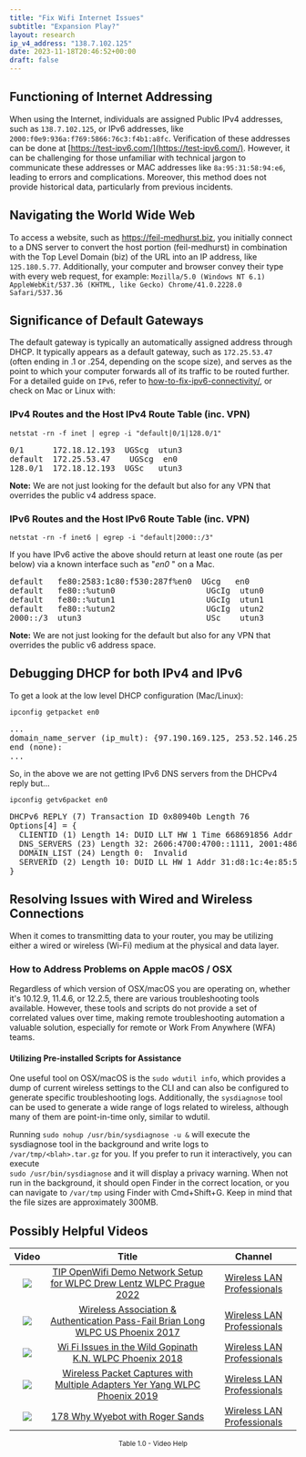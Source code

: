 ```yaml
---
title: "Fix Wifi Internet Issues"
subtitle: "Expansion Play?"
layout: research
ip_v4_address: "138.7.102.125"
date: 2023-11-18T20:46:52+00:00
draft: false
---
```


## Functioning of Internet Addressing

When using the Internet, individuals are assigned Public IPv4 addresses, such as ```138.7.102.125```, or IPv6 addresses, like ```2000:f0e9:936a:f769:5866:76c3:f4b1:a8fc```. Verification of these addresses can be done at [https://test-ipv6.com/](https://test-ipv6.com/). However, it can be challenging for those unfamiliar with technical jargon to communicate these addresses or MAC addresses like ```8a:95:31:58:94:e6```, leading to errors and complications. Moreover, this method does not provide historical data, particularly from previous incidents.
## Navigating the World Wide Web

To access a website, such as https://feil-medhurst.biz, you initially connect to a DNS server to convert the host portion (feil-medhurst) in combination with the Top Level Domain (biz) of the URL into an IP address, like ```125.180.5.77```. Additionally, your computer and browser convey their type with every web request, for example: 
```Mozilla/5.0 (Windows NT 6.1) AppleWebKit/537.36 (KHTML, like Gecko) Chrome/41.0.2228.0 Safari/537.36```
## Significance of Default Gateways

The default gateway is typically an automatically assigned address through DHCP. It typically appears as a default gateway, such as ```172.25.53.47``` (often ending in .1 or .254, depending on the scope size), and serves as the point to which your computer forwards all of its traffic to be routed further. For a detailed guide on ```IPv6```, refer to [how-to-fix-ipv6-connectivity/](/blog/how-to-fix-ipv6-connectivity/), or check on Mac or Linux with:
<br>
### IPv4 Routes and the Host IPv4 Route Table (inc. VPN)
```netstat -rn -f inet | egrep -i "default|0/1|128.0/1"```

<pre>
0/1      172.18.12.193  UGScg  utun3
default  172.25.53.47    UGScg  en0
128.0/1  172.18.12.193  UGSc   utun3</pre>

**Note:** We are not just looking for the default but also for any VPN that overrides the public v4 address space.

### IPv6 Routes and the Host IPv6 Route Table (inc. VPN)
```netstat -rn -f inet6 | egrep -i "default|2000::/3"```

If you have IPv6 active the above should return at least one route (as per below) via a known interface such as "_en0_ " on a Mac. 

<pre>
default   fe80:2583:1c80:f530:287f%en0  UGcg   en0
default   fe80::%utun0                   UGcIg  utun0
default   fe80::%utun1                   UGcIg  utun1
default   fe80::%utun2                   UGcIg  utun2
2000::/3  utun3                          USc    utun3</pre>

**Note:** We are not just looking for the default but also for any VPN that overrides the public v6 address space.
<br>

## Debugging DHCP for both IPv4 and IPv6

To get a look at the low level DHCP configuration (Mac/Linux): 

```ipconfig getpacket en0```

<pre>
...
domain_name_server (ip_mult): {97.190.169.125, 253.52.146.25}
end (none):
...</pre>

So, in the above we are not getting IPv6 DNS servers from the DHCPv4 reply but...

```ipconfig getv6packet en0```

<pre>
DHCPv6 REPLY (7) Transaction ID 0x80940b Length 76
Options[4] = {
  CLIENTID (1) Length 14: DUID LLT HW 1 Time 668691856 Addr 8a:95:31:58:94:e6
  DNS_SERVERS (23) Length 32: 2606:4700:4700::1111, 2001:4860:4860::8844
  DOMAIN_LIST (24) Length 0:  Invalid
  SERVERID (2) Length 10: DUID LL HW 1 Addr 31:d8:1c:4e:85:52
}</pre>




## Resolving Issues with Wired and Wireless Connections
When it comes to transmitting data to your router, you may be utilizing either a wired or wireless (Wi-Fi) medium at the physical and data layer.
### How to Address Problems on Apple macOS / OSX
Regardless of which version of OSX/macOS you are operating on, whether it's 10.12.9, 11.4.6, or 12.2.5, there are various troubleshooting tools available. However, these tools and scripts do not provide a set of correlated values over time, making remote troubleshooting automation a valuable solution, especially for remote or Work From Anywhere (WFA) teams.
#### Utilizing Pre-installed Scripts for Assistance
One useful tool on OSX/macOS is the ```sudo wdutil info```, which provides a dump of current wireless settings to the CLI and can also be configured to generate specific troubleshooting logs. Additionally, the ```sysdiagnose``` tool can be used to generate a wide range of logs related to wireless, although many of them are point-in-time only, similar to wdutil.

Running ```sudo nohup /usr/bin/sysdiagnose -u &``` will execute the sysdiagnose tool in the background and write logs to ```/var/tmp/<blah>.tar.gz``` for you. If you prefer to run it interactively, you can execute<br>```sudo /usr/bin/sysdiagnose``` and it will display a privacy warning. When not run in the background, it should open Finder in the correct location, or you can navigate to ```/var/tmp``` using Finder with Cmd+Shift+G. Keep in mind that the file sizes are approximately 300MB.
## Possibly Helpful Videos

<link href="/plugins/lity/css/lity.min.css" rel="stylesheet">
<script src="/plugins/lity/js/lity.min.js"></script>
<div class="table1-start"></div>

|Video | Title | Channel |
| :---: | :---: | :---: |
|<a href="https://www.youtube.com/watch?v=IDWliQnBNYM" data-lity><img src="https://i.ytimg.com/vi/IDWliQnBNYM/default.jpg" class="img-fluid"></a>|<a href="https://www.youtube.com/watch?v=IDWliQnBNYM" data-lity>TIP OpenWifi Demo Network Setup for WLPC   Drew Lentz   WLPC Prague 2022</a>|<a target="_blank" href="https://www.youtube.com/channel/UCIzBSS46vcqhwmBZ7ZpY-yg" >Wireless LAN Professionals</a>|
|<a href="https://www.youtube.com/watch?v=EWURmcra5_4" data-lity><img src="https://i.ytimg.com/vi/EWURmcra5_4/default.jpg" class="img-fluid"></a>|<a href="https://www.youtube.com/watch?v=EWURmcra5_4" data-lity>Wireless Association &amp; Authentication Pass-Fail   Brian Long   WLPC US Phoenix 2017</a>|<a target="_blank" href="https://www.youtube.com/channel/UCIzBSS46vcqhwmBZ7ZpY-yg" >Wireless LAN Professionals</a>|
|<a href="https://www.youtube.com/watch?v=XIgyJ0f8Zl4" data-lity><img src="https://i.ytimg.com/vi/XIgyJ0f8Zl4/default.jpg" class="img-fluid"></a>|<a href="https://www.youtube.com/watch?v=XIgyJ0f8Zl4" data-lity>Wi Fi Issues in the Wild   Gopinath K.N.   WLPC Phoenix 2018</a>|<a target="_blank" href="https://www.youtube.com/channel/UCIzBSS46vcqhwmBZ7ZpY-yg" >Wireless LAN Professionals</a>|
|<a href="https://www.youtube.com/watch?v=9RzmyNRK9e4" data-lity><img src="https://i.ytimg.com/vi/9RzmyNRK9e4/default.jpg" class="img-fluid"></a>|<a href="https://www.youtube.com/watch?v=9RzmyNRK9e4" data-lity>Wireless Packet Captures with Multiple Adapters   Yer Yang   WLPC Phoenix 2019</a>|<a target="_blank" href="https://www.youtube.com/channel/UCIzBSS46vcqhwmBZ7ZpY-yg" >Wireless LAN Professionals</a>|
|<a href="https://www.youtube.com/watch?v=qmt2DSkYT_k" data-lity><img src="https://i.ytimg.com/vi/qmt2DSkYT_k/default.jpg" class="img-fluid"></a>|<a href="https://www.youtube.com/watch?v=qmt2DSkYT_k" data-lity>178   Why Wyebot with Roger Sands</a>|<a target="_blank" href="https://www.youtube.com/channel/UCIzBSS46vcqhwmBZ7ZpY-yg" >Wireless LAN Professionals</a>|

<center><small>Table 1.0 - Video Help</small></center>
 <br>
<div class="table1-end"></div>
<script type="text/javascript">
(function() {
    $('div.table1-start').nextUntil('div.table1-end', 'table').addClass('table thead-dark table-striped table-responsive rounded').attr('id', 't1');
    $('#t1').find('thead').addClass('thead-dark');
})();
</script>
